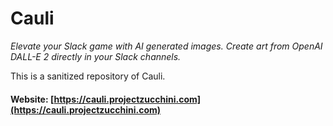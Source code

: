 # Cauli

*Elevate your Slack game with AI generated images. Create art from OpenAI DALL-E 2 directly in your Slack channels.*

This is a sanitized repository of Cauli.

#### Website: [https://cauli.projectzucchini.com](https://cauli.projectzucchini.com)
